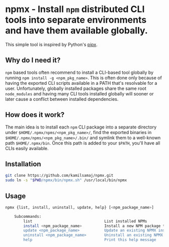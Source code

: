# npmx - Install `npm` distributed CLI tools into separate environments and have them available globally.
This simple tool is inspired by Python's [pipx](https://github.com/pipxproject/pipx).

## Why do I need it?
`npm` based tools often recommend to install a CLI-based tool globally by running `npm install -g <npm_pkg_name>`.
This is often done only because of having the exported CLI scripts available in a PATH that's resolvable for a user. Unfortunately, globally installed packages
share the same root `node_modules` and having many CLI tools installed globally will sooner or later cause a conflict between installed dependencies.

## How does it work?
The main idea is to install each `npm` CLI package into a separate directory under `$HOME/.npmx/npms/<npm_pkg_name>/`, find the exported binaries in `$HOME/.npmx/npms/<npm_pkg_name>/.bin/` and symlink them to a well-known path `$HOME/.npmx/bin`. Once this path is added to your `$PATH`, you'll have all CLIs easily available.

## Installation
```bash
git clone https://github.com/kamilsamaj/npmx.git
sudo ln -s "$PWD/npmx/bin/npmx.sh" /usr/local/bin/npmx
```

## Usage
```bash
npmx {list, install, uninstall, update, help} [<npm_package_name>]

    Subcommands:
        list                                List installed NPMs
        install <npm_package_name>          Install a new NPM package to it's own subdirectory
        update <npm_package_name>           Update an existing NPMX installation
        uninstall <npm_package_name>        Uninstall an existing NPMX installation
        help                                Print this help message
```
